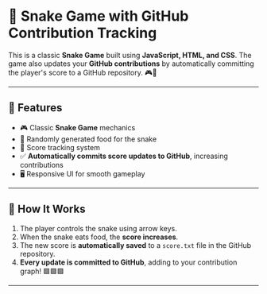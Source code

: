 # 🐍 Snake Game with GitHub Contribution Tracking

This is a classic **Snake Game** built using **JavaScript, HTML, and CSS**. The game also updates your **GitHub contributions** by automatically committing the player's score to a GitHub repository. 🎮🚀

---

## 📌 Features
- 🎮 Classic **Snake Game** mechanics
- 🍏 Randomly generated food for the snake
- 🔄 Score tracking system
- ✅ **Automatically commits score updates to GitHub**, increasing contributions
- 🖥️ Responsive UI for smooth gameplay

---
## 🎯 How It Works
1. The player controls the snake using arrow keys.
2. When the snake eats food, the **score increases**.
3. The new score is **automatically saved** to a `score.txt` file in the GitHub repository.
4. **Every update is committed to GitHub**, adding to your contribution graph! 🟩🟩🟩

---
